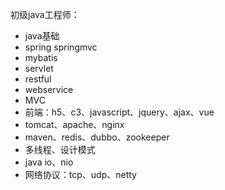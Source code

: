 初级java工程师：

- java基础
- spring springmvc
- mybatis
- servlet
- restful
- webservice
- MVC
- 前端：h5、c3、javascript、jquery、ajax、vue
- tomcat、apache、nginx
- maven、redis、dubbo、zookeeper
- 多线程、设计模式
- java io、nio
- 网络协议：tcp、udp、netty

